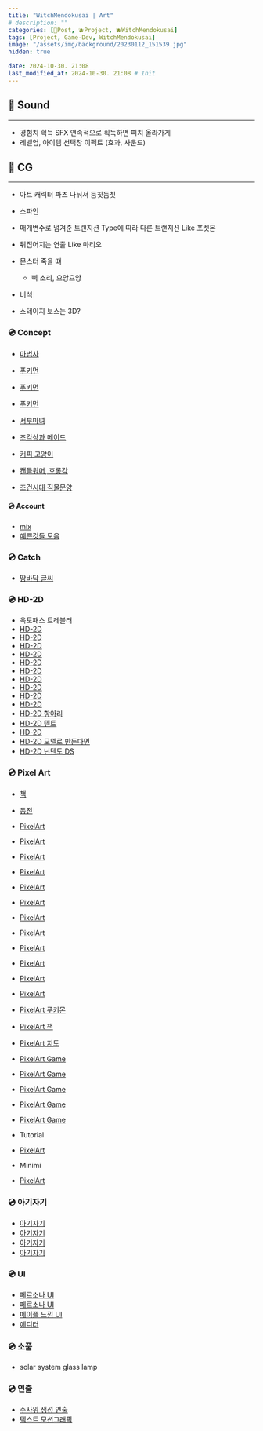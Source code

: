 ```yaml
---
title: "WitchMendokusai | Art"
# description: ""
categories: [📀Post, 🫐Project, 🫐WitchMendokusai]
tags: [Project, Game-Dev, WitchMendokusai]
image: "/assets/img/background/20230112_151539.jpg"
hidden: true

date: 2024-10-30. 21:08
last_modified_at: 2024-10-30. 21:08 # Init
---
```


## 📀 Sound

---

- 경험치 획득 SFX 연속적으로 획득하면 피치 올라가게
- 레벨업, 아이템 선택창 이펙트 (효과, 사운드)

## 📀 CG

---

- 아트 캐릭터 파츠 나눠서 둠칫둠칫
- 스파인

- 매개변수로 넘겨준 트랜지션 Type에 따라 다른 트랜지션 Like 포켓몬

- 뒤집어지는 연출 Like 마리오
- 몬스터 죽을 떄
  - 삑 소리, 으앙으앙
- 비석

- 스테이지 보스는 3D?

### 💿 Concept

- [마법사](https://x.com/SpookyStirfry/status/1786892552337019304)
- [푸키먼](https://x.com/7Cube_Ori/status/1786677428313895378)
- [푸키먼](https://x.com/miyaulait/status/1786495846046920709)
- [푸키먼](https://x.com/7Cube_Ori/status/1771866906145734936)
- [서부마녀](https://x.com/PT_CROW/status/1783423425756996021)
- [조각상과 메이드](https://x.com/Rrrrrrice0303/status/1655190503007354882)
- [커피 고양이](https://x.com/KSUWABE/status/1715349124239999465)
- [캔들워머, 호롱각](https://x.com/tumblbug/status/1731875949564862929)

- [조건시대 직물문양](https://x.com/hanbok_ssul_bot/status/691694620393107462)

#### 💿 Account

- [mix](https://x.com/CandlMix/media)
- [예쁜것들 모음](https://x.com/so_lovely_31/status/1732049779025437074)

### 💿 Catch

- [땅바닥 글씨](https://x.com/psergiomr/status/1782386535263772958)

### 💿 HD-2D

- 옥토패스 트레블러
- [HD-2D](https://x.com/QZLgames/status/1782066637405143269)
- [HD-2D](https://x.com/QZLgames/status/1789924769879450050)
- [HD-2D](https://x.com/_eggerton/status/1783505758057087173)
- [HD-2D](https://x.com/ShinraiXenophy/status/1782133941513662817)
- [HD-2D](https://x.com/PkmnBrainrot/status/1782110809482817722)
- [HD-2D](https://x.com/acheronti/status/1779218755794751566)
- [HD-2D](https://x.com/HardBone01/status/1776948491279024227)
- [HD-2D](https://x.com/w11shes/status/1771839549913567385)
- [HD-2D](https://x.com/WanderingSwordG/status/1771522453254062274)
- [HD-2D](https://x.com/RSHoelMoor/status/1771345644797501528)
- [HD-2D 항아리](https://x.com/Ghost773748999/status/1706548743909331200)
- [HD-2D 텐트](https://x.com/OrangeTrip2/status/1739631873322889521)
- [HD-2D](https://x.com/drattzy/status/1757404260453450215)
- [HD-2D 모델로 만든다면](https://twitter.com/artofsully/status/1630299422281150465?s=20)
- [HD-2D 닌텐도 DS](https://twitter.com/violxiv/status/1621154673238609922?s=20)

### 💿 Pixel Art

- [책](https://x.com/creyynolds/status/1792275971892031730)
- [동전](https://x.com/freerdan/status/1789452138231505041)

- [PixelArt](https://x.com/BanannerToast/status/1786287637596135474)
- [PixelArt](https://x.com/PracticalNPC/status/1782450950893973941)
- [PixelArt](https://x.com/Wonpuri/status/1782401168981049622)
- [PixelArt](https://x.com/Andero7Charlie/status/1780990910895128847)
- [PixelArt](https://x.com/BanFanpxl/status/1780896894186877053)
- [PixelArt](https://x.com/UndergroundL0RD/status/1779835147044429998)
- [PixelArt](https://x.com/ichol98067313/status/1779986975606333466)
- [PixelArt](https://x.com/Pixel_Lancaster/status/1776962044623040868)
- [PixelArt](https://x.com/vested/status/1775260998649446496)
- [PixelArt](https://x.com/BanFanpxl/status/1774775029588525270)
- [PixelArt](https://x.com/Anokolisa/status/1771883104497487974)
- [PixelArt](https://x.com/Fractur9d_Luna/status/1771452383630909842)
- [PixelArt 푸키몬](https://x.com/angryMonsterHam/status/1754207246290964553)
- [PixelArt 책](https://x.com/DetFantasia/status/1731003909647348023)
- [PixelArt 지도](https://x.com/cmzw_/status/1752717586947883231)
- [PixelArt Game](https://x.com/moi_rai_/status/1752678671037411786)
- [PixelArt Game](https://x.com/lifuelgames/status/1752013740059640137)
- [PixelArt Game](https://x.com/ms_frogrammer/status/1754237281903264225)
- [PixelArt Game](https://x.com/smaex_official/status/1754965804993466797)
- [PixelArt Game](https://x.com/clemmygames/status/1757430590008135821)

- Tutorial
- [PixelArt](https://x.com/PixelArtJourney/status/1787791652733485536)

- Minimi
- [PixelArt](https://x.com/Vryell/status/1787422302516163050)

### 💿 아기자기

- [아기자기](https://x.com/coffinooo/status/1784424131364278371)
- [아기자기](https://x.com/coffinooo/status/1784067010093343121)
- [아기자기](https://x.com/SamuelLundsten/status/1782343364391719260)
- [아기자기](https://x.com/Joosh7889/status/1778144335034216713)

### 💿 UI

- [페르소나 UI](https://x.com/pollomuerto/status/1782682597509755362)
- [페르소나 UI](https://x.com/atokmakchiev/status/1754150061112528960)
- [메이플 느낌 UI](https://x.com/instant_onion/status/1691849142790951369)
- [에디터](https://x.com/_kzr/status/1781256444987519189)

### 💿 소품

- solar system glass lamp

### 💿 연출

- [주사위 생성 연출](https://x.com/CK21_JH/status/1702173473928532252)
- [텍스트 모션그래픽](https://x.com/functiontales/status/1750779547719795026)
